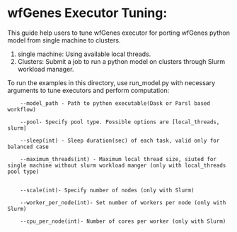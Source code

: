 # wfGenes Executor Tuning:

This guide help users to tune wfGenes executor for porting wfGenes python model from single machine to clusters. 

1. single machine: Using available local threads. 
2. Clusters: Submit a job to run a python model on clusters through Slurm workload manager. 

To run the examples in this directory, use run_model.py with necessary arguments to tune executors and perform computation:  

        --model_path - Path to python executable(Dask or Parsl based workflow) 
        
        --pool- Specify pool type. Possible options are [local_threads, slurm]

        --sleep(int) - Sleep duration(sec) of each task, valid only for balanced case

        --maximum_threads(int) - Maximum local thread size, siuted for single machine without slurm workload manger (only with local_threads pool type)


        --scale(int)- Specify number of nodes (only with Slurm)

        --worker_per_node(int)- Set number of workers per node (only with Slurm)

        --cpu_per_node(int)- Number of cores per worker (only with Slurm)


        
        
        
        